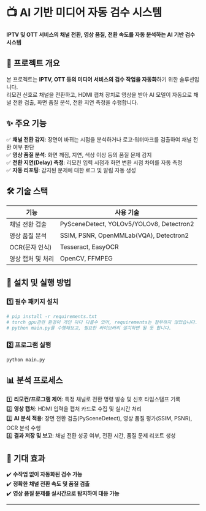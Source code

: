# 📺 AI 기반 미디어 자동 검수 시스템  

**IPTV 및 OTT 서비스의 채널 전환, 영상 품질, 전환 속도를 자동 분석하는 AI 기반 검수 시스템**  

## 📌 프로젝트 개요  
본 프로젝트는 **IPTV, OTT 등의 미디어 서비스의 검수 작업을 자동화**하기 위한 솔루션입니다.  
리모컨 신호로 채널을 전환하고, HDMI 캡처 장치로 영상을 받아 AI 모델이 자동으로 채널 전환 검출, 화면 품질 분석, 전환 지연 측정을 수행합니다.  

## ✨ 주요 기능  
✅ **채널 전환 감지**: 장면이 바뀌는 시점을 분석하거나 로고·워터마크를 검출하여 채널 전환 여부 판단  
✅ **영상 품질 분석**: 화면 깨짐, 지연, 색상 이상 등의 품질 문제 감지  
✅ **전환 지연(Delay) 측정**: 리모컨 입력 시점과 화면 변환 시점 차이를 자동 측정  
✅ **자동 리포팅**: 감지된 문제에 대한 로그 및 알림 자동 생성  

## 🛠️ 기술 스택  
| 기능                  | 사용 기술 |  
|----------------------|-----------------|  
| 채널 전환 검출       | PySceneDetect, YOLOv5/YOLOv8, Detectron2 |  
| 영상 품질 분석       | SSIM, PSNR, OpenMMLab(VQA), Detectron2 |  
| OCR(문자 인식)       | Tesseract, EasyOCR |  
| 영상 캡처 및 처리   | OpenCV, FFMPEG |  

## 🚀 설치 및 실행 방법  

### 1️⃣ **필수 패키지 설치**  
```bash
# pip install -r requirements.txt
# torch gpu관련 환경이 개인 마다 다를수 있어, requirements는 첨부하지 않았습니다.
# python main.py를 수행해보고, 필요한 라이브러리 설치하면 될 듯 합니다.
```

### 2️⃣ **프로그램 실행**  
```bash
python main.py
```

## 📊 분석 프로세스  
1️⃣ **리모컨/프로그램 제어**: 특정 채널로 전환 명령 발송 및 신호 타임스탬프 기록  
2️⃣ **영상 캡처**: HDMI 입력을 캡처 카드로 수집 및 실시간 처리  
3️⃣ **AI 분석 적용**: 장면 전환 검출(PySceneDetect), 영상 품질 평가(SSIM, PSNR), OCR 분석 수행  
4️⃣ **결과 저장 및 보고**: 채널 전환 성공 여부, 전환 시간, 품질 문제 리포트 생성  

## 📢 기대 효과  
✔️ **수작업 없이 자동화된 검수 가능**  
✔️ **정확한 채널 전환 속도 및 품질 검출**  
✔️ **영상 품질 문제를 실시간으로 탐지하여 대응 가능**  

---
